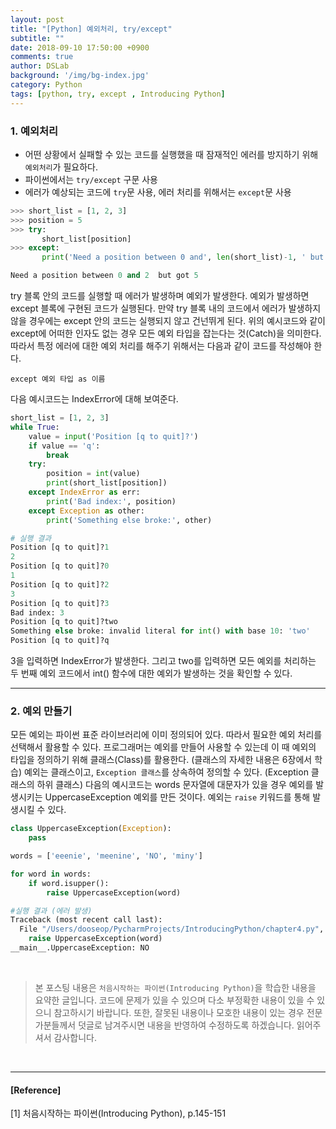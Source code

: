 ```yaml
---
layout: post
title: "[Python] 예외처리, try/except"
subtitle: ""
date: 2018-09-10 17:50:00 +0900
comments: true
author: DSLab
background: '/img/bg-index.jpg'
category: Python
tags: [python, try, except , Introducing Python]
---
```


### 1. 예외처리
  - 어떤 상황에서 실패할 수 있는 코드를 실행했을 때 잠재적인 에러를 방지하기 위해 `예외처리`가 필요하다.
  - 파이썬에서는 `try/except` 구문 사용
  - 에러가 예상되는 코드에 `try`문 사용, 에러 처리를 위해서는 `except`문 사용

```python
>>> short_list = [1, 2, 3]
>>> position = 5
>>> try:
       short_list[position]
>>> except:
       print('Need a position between 0 and', len(short_list)-1, ' but got', position)

Need a position between 0 and 2  but got 5
```
try 블록 안의 코드를 실행할 때 에러가 발생하며 예외가 발생한다. 예외가 발생하면 except 블록에 구현된 코드가 실행된다. 만약 try 블록 내의 코드에서 에러가 발생하지 않을 경우에는 except 안의 코드는 실행되지 않고 건넌뛰게 된다. 위의 예시코드와 같이 except에 어떠한 인자도 없는 경우 모든 예외 타입을 잡는다는 것(Catch)을 의미한다. 따라서 특정 에러에 대한 예외 처리를 해주기 위해서는 다음과 같이 코드를 작성해야 한다.

`except 예외 타입 as 이름`

다음 예시코드는 IndexError에 대해 보여준다.
```python
short_list = [1, 2, 3]
while True:
    value = input('Position [q to quit]?')
    if value == 'q':
        break
    try:
        position = int(value)
        print(short_list[position])
    except IndexError as err:
        print('Bad index:', position)
    except Exception as other:
        print('Something else broke:', other)

# 실행 결과
Position [q to quit]?1
2
Position [q to quit]?0
1
Position [q to quit]?2
3
Position [q to quit]?3
Bad index: 3
Position [q to quit]?two
Something else broke: invalid literal for int() with base 10: 'two'
Position [q to quit]?q
```
3을 입력하면 IndexError가 발생한다. 그리고 two를 입력하면 모든 예외를 처리하는 두 번째 예외 코드에서 int() 함수에 대한 예외가 발생하는 것을 확인할 수 있다.

---

### 2. 예외 만들기
모든 예외는 파이썬 표준 라이브러리에 이미 정의되어 있다. 따라서 필요한 예외 처리를 선택해서 활용할 수 있다. 프로그래머는 예외를 만들어 사용할 수 있는데 이 때 예외의 타입을 정의하기 위해 클래스(Class)를 활용한다. (클래스의 자세한 내용은 6장에서 학습) 예외는 클래스이고, `Exception 클래스`를 상속하여 정의할 수 있다. (Exception 클래스의 하위 클래스) 다음의 예시코드는 words 문자열에 대문자가 있을 경우 예외를 발생시키는 UppercaseException 예외를 만든 것이다. 예외는 `raise` 키워드를 통해 발생시킬 수 있다.

```python
class UppercaseException(Exception):
    pass

words = ['eeenie', 'meenine', 'NO', 'miny']

for word in words:
    if word.isupper():
        raise UppercaseException(word)

#실행 결과 (에러 발생)
Traceback (most recent call last):
  File "/Users/dooseop/PycharmProjects/IntroducingPython/chapter4.py", line 32, in <module>
    raise UppercaseException(word)
__main__.UppercaseException: NO
```


<br>

>본 포스팅 내용은 `처음시작하는 파이썬(Introducing Python)`을 학습한 내용을 요약한 글입니다. 코드에 문제가 있을 수 있으며 다소 부정확한 내용이 있을 수 있으니 참고하시기 바랍니다. 또한, 잘못된 내용이나 모호한 내용이 있는 경우 전문가분들께서 덧글로 남겨주시면 내용을 반영하여 수정하도록 하겠습니다. 읽어주셔서 감사합니다.



<br>

---

#### [Reference]

[1] 처음시작하는 파이썬(Introducing Python), p.145-151
